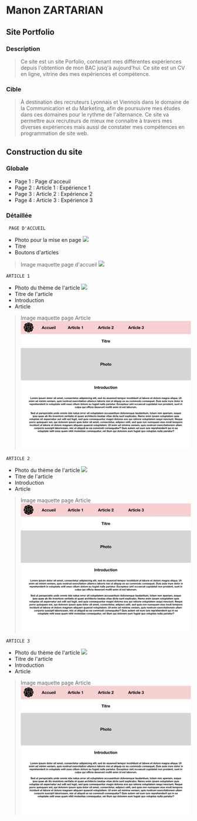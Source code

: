 # Manon ZARTARIAN

## Site Portfolio

### Description
> Ce site est un site Porfolio, contenant mes différentes expériences depuis l'obtention de mon BAC jusq'à aujourd'hui. Ce site est un CV en ligne, vitrine des mes expériences et compétence.

### Cible
>  À destination des recruteurs Lyonnais et Viennois dans le domaine de la Communication et du Marketing, afin de poursuivre mes études dans ces domaines pour le rythme de l'alternance. Ce site va permettre aux recruteurs de mieux me connaitre à travers mes diverses expériences mais aussi de constater mes compétences en programmation de site web.

## Construction du site 

### Globale
* Page 1 : Page d'acceuil
* Page 2 : Article 1 : Expérience 1
* Page 3 : Article 2 : Expérience 2 
* Page 4 : Article 3 : Expérience 3

### Détaillée
```
 PAGE D'ACCUEIL 
```
 
 * Photo pour la mise en page 
 ![](http://wallpapersdsc.net/wp-content/uploads/2016/09/White-Flower-Wallpapers-HD.jpeg)
 * Titre
 * Boutons d'articles
 
 > Image maquette page d'accueil
 ![](.img/acceuil.jpeg)
 
```
ARTICLE 1
```
* Photo du thème de l'article 
![](https://www.aleou.fr/images/etablissements/9103/max/laverrieredescordeliersext.jpg)
* Titre de l'article
* Introduction
* Article 
> Image maquette page Article
 ![](./img/article.jpeg)

```
ARTICLE 2
```
* Photo du thème de l'article 
![](https://static4.pagesjaunes.fr/media/ugc/recrut_ing_03854400_093155988)
* Titre de l'article
* Introduction
* Article 
> Image maquette page Article
![](./img/article.jpeg)

```
ARTICLE 3 
```
* Photo du thème de l'article 
![](http://static.adweek.com/adweek.com-prod/wp-content/uploads/2017/02/Jager-Bottle-Only_InBar.png)
* Titre de l'article
* Introduction
* Article 
> Image maquette page Article
![](./img/article.jpeg)


